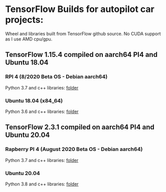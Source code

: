 # TensorFlow Builds for autopilot car projects:
Wheel and libraries built from TensorFlow github source. No CUDA support as I use AMD cpu/gpu.

## TensorFlow 1.15.4 compiled on aarch64 PI4 and Ubuntu 18.04

### RPI 4 (8/2020 Beta OS - Debian aarch64)
Python 3.7 and c++ libraries: [folder](https://1drv.ms/u/s!ArHAPNFYUSGMh_shFhVNZo1DPDEEfg?e=b2Qcbi)

### Ubuntu 18.04 (x84_64)
Python 3.6 and c++ libraries: [folder](https://1drv.ms/u/s!ArHAPNFYUSGMh_scSo-xzwXfCLYKzA?e=AQ6BpY)

## TensorFlow 2.3.1 compiled on aarch64 PI4 and Ubuntu 20.04

### Rapberry PI 4 (August 2020 Beta OS - Debian aarch64)
Python 3.7 and c++ libraries: [folder](https://1drv.ms/u/s!ArHAPNFYUSGMh_shFhVNZo1DPDEEfg?e=nUqDgh)

### Ubuntu 20.04
Python 3.8 and c++ libraries: [folder](https://1drv.ms/u/s!ArHAPNFYUSGMh_silxPNxUsJa7aKAg?e=rhOlmB)
